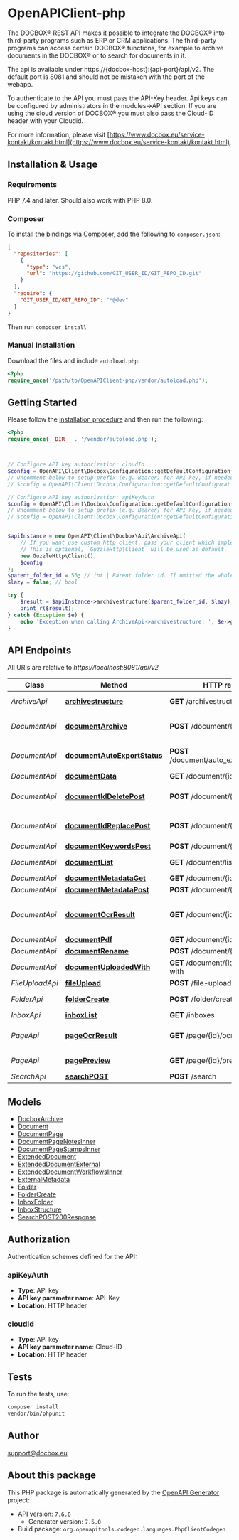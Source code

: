 # OpenAPIClient-php

The DOCBOX® REST API makes it possible to integrate the DOCBOX® into third-party programs such as ERP or CRM applications. The third-party programs can access certain DOCBOX® functions, for example to archive documents in the DOCBOX® or to search for documents in it.

The api is available under https://{docbox-host}:{api-port}/api/v2. The default port is 8081 and should not be mistaken with the port of the webapp.

To authenticate to the API you must pass the API-Key header. Api keys can be configured by administrators in the modules->API section. If you are using the cloud version of DOCBOX® you must also pass the Cloud-ID header with your Cloudid.

For more information, please visit [https://www.docbox.eu/service-kontakt/kontakt.html](https://www.docbox.eu/service-kontakt/kontakt.html).

## Installation & Usage

### Requirements

PHP 7.4 and later.
Should also work with PHP 8.0.

### Composer

To install the bindings via [Composer](https://getcomposer.org/), add the following to `composer.json`:

```json
{
  "repositories": [
    {
      "type": "vcs",
      "url": "https://github.com/GIT_USER_ID/GIT_REPO_ID.git"
    }
  ],
  "require": {
    "GIT_USER_ID/GIT_REPO_ID": "*@dev"
  }
}
```

Then run `composer install`

### Manual Installation

Download the files and include `autoload.php`:

```php
<?php
require_once('/path/to/OpenAPIClient-php/vendor/autoload.php');
```

## Getting Started

Please follow the [installation procedure](#installation--usage) and then run the following:

```php
<?php
require_once(__DIR__ . '/vendor/autoload.php');



// Configure API key authorization: cloudId
$config = OpenAPI\Client\Docbox\Configuration::getDefaultConfiguration()->setApiKey('Cloud-ID', 'YOUR_API_KEY');
// Uncomment below to setup prefix (e.g. Bearer) for API key, if needed
// $config = OpenAPI\Client\Docbox\Configuration::getDefaultConfiguration()->setApiKeyPrefix('Cloud-ID', 'Bearer');

// Configure API key authorization: apiKeyAuth
$config = OpenAPI\Client\Docbox\Configuration::getDefaultConfiguration()->setApiKey('API-Key', 'YOUR_API_KEY');
// Uncomment below to setup prefix (e.g. Bearer) for API key, if needed
// $config = OpenAPI\Client\Docbox\Configuration::getDefaultConfiguration()->setApiKeyPrefix('API-Key', 'Bearer');


$apiInstance = new OpenAPI\Client\Docbox\Api\ArchiveApi(
    // If you want use custom http client, pass your client which implements `GuzzleHttp\ClientInterface`.
    // This is optional, `GuzzleHttp\Client` will be used as default.
    new GuzzleHttp\Client(),
    $config
);
$parent_folder_id = 56; // int | Parent folder id. If omitted the whole archive is returned.
$lazy = false; // bool

try {
    $result = $apiInstance->archivestructure($parent_folder_id, $lazy);
    print_r($result);
} catch (Exception $e) {
    echo 'Exception when calling ArchiveApi->archivestructure: ', $e->getMessage(), PHP_EOL;
}

```

## API Endpoints

All URIs are relative to *https://localhost:8081/api/v2*

Class | Method | HTTP request | Description
------------ | ------------- | ------------- | -------------
*ArchiveApi* | [**archivestructure**](docs/Api/ArchiveApi.md#archivestructure) | **GET** /archivestructure | Archive structure
*DocumentApi* | [**documentArchive**](docs/Api/DocumentApi.md#documentarchive) | **POST** /document/{id}/archive | Archives a INBOX-document
*DocumentApi* | [**documentAutoExportStatus**](docs/Api/DocumentApi.md#documentautoexportstatus) | **POST** /document/auto_export_status/set | Set auto export status
*DocumentApi* | [**documentData**](docs/Api/DocumentApi.md#documentdata) | **GET** /document/{id}/data | 
*DocumentApi* | [**documentIdDeletePost**](docs/Api/DocumentApi.md#documentiddeletepost) | **POST** /document/{id}/delete | Deletes a inbox document
*DocumentApi* | [**documentIdReplacePost**](docs/Api/DocumentApi.md#documentidreplacepost) | **POST** /document/{id}/replace | Replaces a document in Inbox.
*DocumentApi* | [**documentKeywordsPost**](docs/Api/DocumentApi.md#documentkeywordspost) | **POST** /document/{id}/keywords | 
*DocumentApi* | [**documentList**](docs/Api/DocumentApi.md#documentlist) | **GET** /document/list | Document list
*DocumentApi* | [**documentMetadataGet**](docs/Api/DocumentApi.md#documentmetadataget) | **GET** /document/{id}/metadata | 
*DocumentApi* | [**documentMetadataPost**](docs/Api/DocumentApi.md#documentmetadatapost) | **POST** /document/{id}/metadata | 
*DocumentApi* | [**documentOcrResult**](docs/Api/DocumentApi.md#documentocrresult) | **GET** /document/{id}/ocr-result | Returns the OCR-result of a document
*DocumentApi* | [**documentPdf**](docs/Api/DocumentApi.md#documentpdf) | **GET** /document/{id}/pdf | Document
*DocumentApi* | [**documentRename**](docs/Api/DocumentApi.md#documentrename) | **POST** /document/{id}/rename | 
*DocumentApi* | [**documentUploadedWith**](docs/Api/DocumentApi.md#documentuploadedwith) | **GET** /document/{id}/uploaded-with | 
*FileUploadApi* | [**fileUpload**](docs/Api/FileUploadApi.md#fileupload) | **POST** /file-upload | File upload
*FolderApi* | [**folderCreate**](docs/Api/FolderApi.md#foldercreate) | **POST** /folder/create | Create folder
*InboxApi* | [**inboxList**](docs/Api/InboxApi.md#inboxlist) | **GET** /inboxes | Inbox list
*PageApi* | [**pageOcrResult**](docs/Api/PageApi.md#pageocrresult) | **GET** /page/{id}/ocr-result | Returns the OCR-result of a page
*PageApi* | [**pagePreview**](docs/Api/PageApi.md#pagepreview) | **GET** /page/{id}/preview | Page preview
*SearchApi* | [**searchPOST**](docs/Api/SearchApi.md#searchpost) | **POST** /search | 

## Models

- [DocboxArchive](docs/Model/DocboxArchive.md)
- [Document](docs/Model/Document.md)
- [DocumentPage](docs/Model/DocumentPage.md)
- [DocumentPageNotesInner](docs/Model/DocumentPageNotesInner.md)
- [DocumentPageStampsInner](docs/Model/DocumentPageStampsInner.md)
- [ExtendedDocument](docs/Model/ExtendedDocument.md)
- [ExtendedDocumentExternal](docs/Model/ExtendedDocumentExternal.md)
- [ExtendedDocumentWorkflowsInner](docs/Model/ExtendedDocumentWorkflowsInner.md)
- [ExternalMetadata](docs/Model/ExternalMetadata.md)
- [Folder](docs/Model/Folder.md)
- [FolderCreate](docs/Model/FolderCreate.md)
- [InboxFolder](docs/Model/InboxFolder.md)
- [InboxStructure](docs/Model/InboxStructure.md)
- [SearchPOST200Response](docs/Model/SearchPOST200Response.md)

## Authorization

Authentication schemes defined for the API:
### apiKeyAuth

- **Type**: API key
- **API key parameter name**: API-Key
- **Location**: HTTP header


### cloudId

- **Type**: API key
- **API key parameter name**: Cloud-ID
- **Location**: HTTP header


## Tests

To run the tests, use:

```bash
composer install
vendor/bin/phpunit
```

## Author

support@docbox.eu

## About this package

This PHP package is automatically generated by the [OpenAPI Generator](https://openapi-generator.tech) project:

- API version: `7.6.0`
    - Generator version: `7.5.0`
- Build package: `org.openapitools.codegen.languages.PhpClientCodegen`
